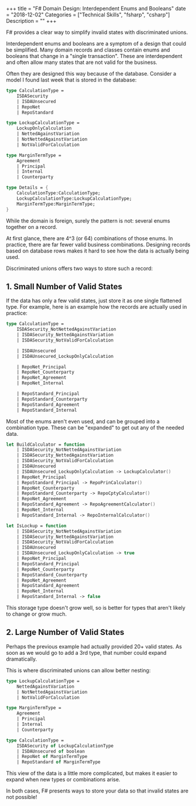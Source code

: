+++
title = "F# Domain Design: Interdependent Enums and Booleans"
date = "2018-12-02"
Categories = ["Technical Skills", "fsharp", "csharp"]
Description = ""
+++

F# provides a clear way to simplify invalid states with discriminated unions.

Interdependent enums and booleans are a symptom of a design that could be
simplified. Many domain records and classes contain enums and booleans that
change in a "single transaction". These are interdependent and often allow many
states that are not valid for the business.

Often they are designed this way because of the database. Consider a model I
found last week that is stored in the database:

``` fsharp
type CalculationType = 
    ISDASecurity
    | ISDAUnsecured
    | RepoNet
    | RepoStandard

type LockupCalculationType = 
    LockupOnlyCalculation
    | NettedAgainstVariation
    | NotNettedAgainstVariation
    | NotValidForCalculation

type MarginTermType = 
    Agreement
    | Principal
    | Internal
    | Counterparty

type Details = {
    CalculationType:CalculationType;
    LockupCalculationType:LockupCalculationType;
    MarginTermType:MarginTermType;
}
```

While the domain is foreign, surely the pattern is not: several enums together
on a record.

At first glance, there are 4^3 (or 64) combinations of those enums. In practice,
there are far fewer valid business combinations. Designing records based on
database rows makes it hard to see how the data is actually being used.

Discriminated unions offers two ways to store such a record:

## 1. Small Number of Valid States

If the data has only a few valid states, just store it as one single flattened
type. For example, here is an example how the records are actually used in
practice:

``` fsharp
type CalculationType = 
    ISDASecurity_NotNettedAgainstVariation
    | ISDASecurity_NettedAgainstVariation
    | ISDASecurity_NotValidForCalculation

    | ISDAUnsecured
    | ISDAUnsecured_LockupOnlyCalculation

    | RepoNet_Principal
    | RepoNet_Counterparty
    | RepoNet_Agreement
    | RepoNet_Internal

    | RepoStandard_Principal
    | RepoStandard_Counterparty
    | RepoStandard_Agreement
    | RepoStandard_Internal
```

Most of the enums aren't even used, and can be grouped into a combination type.
These can be "expanded" to get out any of the needed data.

``` fsharp
let BuildCalculator = function 
    | ISDASecurity_NotNettedAgainstVariation
    | ISDASecurity_NettedAgainstVariation
    | ISDASecurity_NotValidForCalculation
    | ISDAUnsecured
    | ISDAUnsecured_LockupOnlyCalculation -> LockupCalculator()
    | RepoNet_Principal
    | RepoStandard_Principal -> RepoPrinCalculator()
    | RepoNet_Counterparty
    | RepoStandard_Counterparty -> RepoCptyCalculator()
    | RepoNet_Agreement
    | RepoStandard_Agreement -> RepoAgreementCalculator()
    | RepoNet_Internal
    | RepoStandard_Internal -> RepoInternalCalculator()

let IsLockup = function 
    | ISDASecurity_NotNettedAgainstVariation
    | ISDASecurity_NettedAgainstVariation
    | ISDASecurity_NotValidForCalculation
    | ISDAUnsecured
    | ISDAUnsecured_LockupOnlyCalculation -> true
    | RepoNet_Principal
    | RepoStandard_Principal
    | RepoNet_Counterparty
    | RepoStandard_Counterparty
    | RepoNet_Agreement
    | RepoStandard_Agreement
    | RepoNet_Internal
    | RepoStandard_Internal -> false
```

This storage type doesn't grow well, so is better for types that aren't likely
to change or grow much.

## 2. Large Number of Valid States

Perhaps the previous example had actually provided 20+ valid states. As soon as
we would go to add a 3rd type, that number could expand dramatically.

This is where discriminated unions can allow better nesting:

``` fsharp
type LockupCalculationType = 
    NettedAgainstVariation
    | NotNettedAgainstVariation
    | NotValidForCalculation

type MarginTermType = 
    Agreement
    | Principal
    | Internal
    | Counterparty

type CalculationType = 
    ISDASecurity of LockupCalculationType
    | ISDAUnsecured of boolean
    | RepoNet of MarginTermType
    | RepoStandard of MarginTermType

```

This view of the data is a little more complicated, but makes it easier to
expand when new types or combinations arise.

In both cases, F# presents ways to store your data so that invalid states are
not possible!
